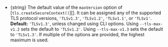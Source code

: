 <!-- YAML
added: v11.4.0
-->

* {string} The default value of the `maxVersion` option of
  [`tls.createSecureContext()`][]. It can be assigned any of the supported TLS
  protocol versions, `'TLSv1.3'`, `'TLSv1.2'`, `'TLSv1.1'`, or `'TLSv1'`.
  **Default:** `'TLSv1.3'`, unless changed using CLI options. Using
  `--tls-max-v1.2` sets the default to `'TLSv1.2'`.  Using `--tls-max-v1.3` sets
  the default to `'TLSv1.3'`. If multiple of the options are provided, the
  highest maximum is used.


